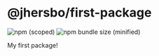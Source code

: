 # @jhersbo/first-package

![npm (scoped)](https://img.shields.io/npm/v/@jhersbo/first-package)
![npm bundle size (minified)](https://img.shields.io/bundlephobia/min/@jhersbo/first-package)

My first package!